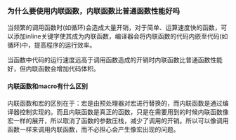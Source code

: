 ###  为什么要使用内联函数，内联函数比普通函数性能好吗

当频繁的调用函数时(如循环)会造成大量开销，对于简单、运算速度快的函数，可以添加inline关键字使其成为内联函数，编译器会将内联函数的代码内嵌至代码(如循环)中，提高程序的运行效率。

当函数中代码的运行速度远高于调用函数造成的开销时内联函数比普通函数性能好，但内联函数会增加代码体积。

#### 内联函数和macro有什么区别

内联函数和宏的区别在于：宏是由预处理器对宏进行替换的，而内联函数是通过编译器控制实现的。而且内联函数是真正的函数，只是在需要用到的时候内联函数像宏一样的展开，所以取消了函数的参数压栈，减少了调用的开销。所以可以像调用函数一样来调用内联函数，而不必担心会产生像宏出现的问题。


